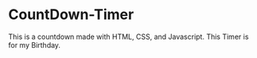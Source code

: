 # CountDown-Timer
This is a countdown made with HTML, CSS, and Javascript. This Timer is for my Birthday.
